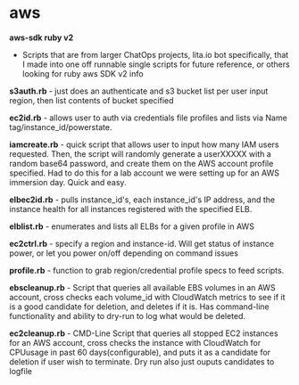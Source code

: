 # aws
**aws-sdk ruby v2** 
- Scripts that are from larger ChatOps projects, lita.io bot specifically, that I made into one off runnable single scripts for future reference, or others looking for ruby aws SDK v2 info


**s3auth.rb** - just does an authenticate and s3 bucket list per user input region, then list contents of bucket specified

**ec2id.rb** - allows user to auth via credentials file profiles and lists via Name tag/instance_id/powerstate. 

**iamcreate.rb** - quick script that allows user to input how many IAM users requested. Then, the script will randomly generate a userXXXXX with a random base64 password, and create them on the AWS account profile specified. Had to do this for a lab account we were setting up for an AWS immersion day. Quick and easy.

**elbec2id.rb** - pulls instance_id's, each instance_id's IP address, and the instance health for all instances registered with the specified ELB.

**elblist.rb** - enumerates and lists all ELBs for a given profile in AWS 

**ec2ctrl.rb** - specify a region and instance-id.  Will get status of instance power, or let you power on/off depending on command issues

**profile.rb** - function to grab region/credential profile specs to feed scripts.

**ebscleanup.rb** - Script that queries all available EBS volumes in an AWS account, cross checks each volume_id with CloudWatch metrics to see if it is a good candidate for deletion, and deletes if it is.  Has command-line functionality and ability to dry-run to log what would be deleted.

**ec2cleanup.rb** - CMD-Line Script that queries all stopped EC2 instances for an AWS account, cross checks the instance with CloudWatch for CPUusage in past 60 days(configurable), and puts it as a candidate for deletion if user wish to terminate.  Dry run also just ouputs candidates to logfile